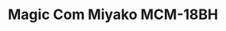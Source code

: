 ---
title: Magic Com  Miyako MCM-18BH
Images: ../static/miyako2.jpg
deskripsi: Magic Warmer Plus Miyako Miyako MCM-18 BH B. Merupakan penanak nasi dengan warna pink burgundy yang akan mempercantik tampilan magic warmer Anda.
--- 